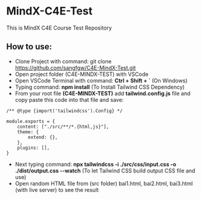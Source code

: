 # MindX-C4E-Test
This is MindX C4E Course Test Repository

## How to use:
- Clone Project with command: git clone https://github.com/sangfgw/C4E-MindX-Test.git
- Open project folder (C4E-MINDX-TEST) with VSCode
- Open VSCode Terminal with command: **Ctrl + Shift + `** (On Windows)
- Typing command: **npm install** (To Install Tailwind CSS Dependency)
- From your root file **(C4E-MINDX-TEST)** add **tailwind.config.js** file and copy paste this code into that file and save:
```
/** @type {import('tailwindcss').Config} */

module.exports = {
    content: ["./src/**/*.{html,js}"],
    theme: {
        extend: {},
    },
    plugins: [],
}
```
- Next typing command: **npx tailwindcss -i ./src/css/input.css -o ./dist/output.css --watch** (To let Tailwind CSS build output CSS file and use)
- Open random HTML file from (src folder) bai1.html, bai2.html, bai3.html (with live server) to see the result
